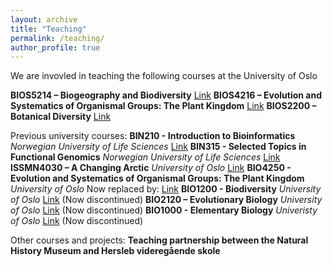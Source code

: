 ```yaml
---
layout: archive
title: "Teaching"
permalink: /teaching/
author_profile: true
---
```

We are invovled in teaching the following courses at the University of Oslo

**BIOS5214 – Biogeography and Biodiversity** [Link](https://www.uio.no/studier/emner/matnat/ibv/BIOS5214/index-eng.html)
**BIOS4216 – Evolution and Systematics of Organismal Groups: The Plant Kingdom** [Link](https://www.uio.no/studier/emner/matnat/ibv/BIOS4216/index-eng.html)
**BIOS2200 – Botanical Diversity** [Link](https://www.uio.no/studier/emner/matnat/ibv/BIOS2200/index-eng.html)

Previous university courses:
**BIN210 - Introduction to Bioinformatics** *Norwegian University of Life Sciences* [Link](https://www.nmbu.no/en/course/BIN210)
**BIN315 - Selected Topics in Functional Genomics** *Norwegian University of Life Sciences* [Link](https://www.nmbu.no/en/course/bin315) 
**ISSMN4030 – A Changing Arctic** *University of Oslo* [Link](https://www.uio.no/studier/emner/iss/nora-sommerskolen/ISSMN4030/)
**BIO4250 - Evolution and Systematics of Organismal Groups: The Plant Kingdom** *University of Oslo* Now replaced by: [Link](https://www.uio.no/studier/emner/matnat/ibv/BIOS4216/index-eng.html)
**BIO1200 - Biodiversity** *University of Oslo* [Link](https://www.uio.no/studier/emner/matnat/ibv/nedlagte-emner/BIO1200/index-eng.html) (Now discontinued)
**BIO2120 – Evolutionary Biology** *University of Oslo* [Link](https://www.uio.no/studier/emner/matnat/ibv/nedlagte-emner/BIO2120/index-eng.html) (Now discontinued)
**BIO1000 - Elementary Biology** *Univeristy of Oslo* [Link](https://www.uio.no/studier/emner/matnat/ibv/nedlagte-emner/BIO1000/index-eng.html) (Now discontinued)

Other courses and projects: 
**Teaching partnership between the Natural History Museum and Hersleb videregående skole**
